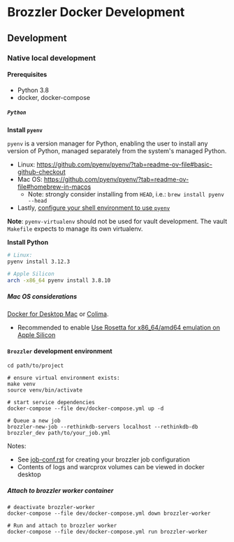# Brozzler Docker Development

## Development
### Native local development
#### Prerequisites

- Python 3.8
- docker, docker-compose

##### `Python`
**Install `pyenv`**

`pyenv` is a version manager for Python, enabling the user to install any
version of Python, managed separately from the system's managed Python.

- Linux: https://github.com/pyenv/pyenv/?tab=readme-ov-file#basic-github-checkout
- Mac OS: https://github.com/pyenv/pyenv/?tab=readme-ov-file#homebrew-in-macos
  - Note: strongly consider installing from `HEAD`, i.e.: `brew install pyenv --head`
- Lastly, [configure your shell environment to use
  `pyenv`](https://github.com/pyenv/pyenv/?tab=readme-ov-file#set-up-your-shell-environment-for-pyenv)

**Note**: `pyenv-virtualenv` should not be used for vault development. The vault
`Makefile` expects to manage its own virtualenv.

**Install Python**
```sh
# Linux:
pyenv install 3.12.3

# Apple Silicon
arch -x86_64 pyenv install 3.8.10
```
##### Mac OS considerations

[Docker for Desktop Mac](https://docs.docker.com/desktop/install/mac-install/)
or [Colima](https://github.com/abiosoft/colima).
- Recommended to enable [Use Rosetta for x86_64/amd64 emulation on Apple Silicon](https://www.docker.com/blog/docker-desktop-4-25/)

#### `Brozzler` development environment
```shell
cd path/to/project

# ensure virtual environment exists:
make venv
source venv/bin/activate

# start service dependencies
docker-compose --file dev/docker-compose.yml up -d

# Queue a new job
brozzler-new-job --rethinkdb-servers localhost --rethinkdb-db brozzler_dev path/to/your_job.yml 
```
Notes:
- See [job-conf.rst](../job-conf.rst) for creating your brozzler job configuration
- Contents of logs and warcprox volumes can be viewed in docker desktop


##### Attach to brozzler worker container
```shell
# deactivate brozzler-worker
docker-compose --file dev/docker-compose.yml down brozzler-worker

# Run and attach to brozzler worker
docker-compose --file dev/docker-compose.yml run brozzler-worker
```

